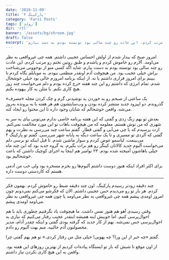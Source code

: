 ```yaml
---
date: '2019-11-09'
title: 'پارکینگ ۴'
category: 'Farsi Posts'
tags: ['رولد']
dir: 'rtl'
banner: '/assets/bg/shroom.jpg'
draft: false
excerpt: 'امروز صبح که بیدار شدم از اولش احساس عجیبی داشتم. همه چی غیرواقعی به نظر می‌اومد. آلارم رو خاموش کردم و پاشدم و طبق روتین تختم رو مرتب کردم. این عادت رو چند سالی بود تونسته بودم به دست بیارم.'
---
```


امروز صبح که بیدار شدم از اولش احساس عجیبی داشتم. همه چی غیرواقعی به نظر می‌اومد. آلارم رو خاموش کردم و پاشدم و طبق روتین تختم رو مرتب کردم. این عادت رو چند سالی بود تونسته بودم به دست بیارم. شاید اگه کسی منو از نوجوونی می‌شناخت براش خیلی عجیب بود. من هیچوقت آدم اونقدر منظمی نبودم. به موبایلم نگاه کردم تا ببینم برای امروز قراری داشتم یا نه. از اینکه برنامه امروزم خالی بود خیلی خوشحال شدم. تمام انرژی که داشتم رو این چند هفته خرج کرده بودم و دلم می‌خواست چند روز هیچ کاری نکنم. یا مثلن یه کار بیهوده بکنم.

یک ساعتی از صبحم رو به خوردن یه نوشیدنی گرم و چک کردن مجله «مصرف» گذروندم. دو اپیزود جدید منتشر کرده بودن و وب‌سایتشون هم هر هفته با یه پرونده به‌روز می‌شه. واقعن خوشحالم که شایان وجود داره تا این محتوا رو ایجاد کنه.

بعدش تو بهم زنگ زدی و گفتی که این هفته برنامه خاصی ندارم می‌تونی بیای یه سر به شهری که من توش هستم. معلومه که من هیچوقت باهات تو این مورد مخالفت نمی‌کنم. ازت پرسیدم که با چی می‌آیی و گفتی قطار. گفتم ساعت چند می‌رسی به نظرت و بهم گفتی که آلردی تو مسیری و تا یک ساعت دیگه به پایانه شهر می‌رسی. گفتم تو پارکینگ ۴ می‌بینمت. لباسمو عوض کردم و سوار ماشین شدم. تا قبل اینکه تو برسی دلم می‌خواست آلبوم جدید کالاتان کینگز رو هم برات بگیرم. یه گروه جدید بود که این چند ماه خیلی باهاشون آمیخته شده بودم. ۲۳ نوامبر هم اینجا یه اجرای کوچیک داشتن که باعث خوشحالیم بود.

برای اکثر افراد اینکه هنوز دوست داشتم آلبوم‌ها رو بخرم مسخره بود ولی خب من آدمی هستم که کاردستی دوست داره.

---

چند دقیقه زودتر رسیدم پارکینگ. اون چند دقیقه ضبط رو خاموش کردم. بهمون فکر کردم. هر بار تو رو می‌دیدم حس عجیبی داشتم. الان که فکرشو می‌کنم نمی‌دونم چون امروز اومدی پیشم همه چی غیرواقعی به نظر می‌اومد یا چون همه چی غیرواقعی به نظر می‌اومد اومدی پیشم.

وقتی رسیدی آهو هم هنوز نفس داشت. ما هیچوقت یاد نگرفتیم چطوری باید با هم احوال‌پرسی کنیم. اما خوبیش اینه همیشه اینقدر عجیب رفتار می‌کنیم که نیازی به احوال‌پرسی حس نمی‌شه. بهم از کار جدید که گرفته بودی گفتی و اینکه چقدر آدام، مدیر محصولتون آدم جالبیه. منم بهت آلبوم رو دادم.

گفتم «چه خبر از این ورا؟ چه یهویی! خیلی مثل من رفتار کردی.» تو هم بهم گفتی چرا.

از اون موقع تا شبش که باز تو ایستگاه پیاده‌ات کردیم از بهترین روزهای این هفته بود. واقعن به این هیچ کاری نکردن نیاز داشتم.
